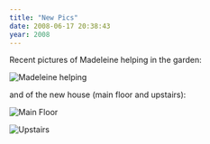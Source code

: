 ```yaml
---
title: "New Pics"
date: 2008-06-17 20:38:43
year: 2008
---
```

<p>Recent pictures of Madeleine helping in the garden:</p>

<p><img src="{{site.github.url}}/files/2008/06/maddie.jpg" alt="Madeleine helping" /></p>

<p>and of the new house (main floor and upstairs):</p>

<p><img src="{{site.github.url}}/files/2008/06/mainfloor.jpg" alt="Main Floor" /></p>

<p><img src="{{site.github.url}}/files/2008/06/upstairs.jpg" alt="Upstairs" /></p>
